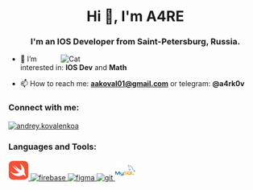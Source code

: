 <h1 align="center">Hi 👋, I'm A4RE</h1>
<h3 align="center">I'm an IOS Developer from Saint-Petersburg, Russia.</h3>
<img align="right" alt="Cat" width="400" src="https://media.tenor.com/MOsNcnmidrEAAAAC/peach-cat-animated.gif">

- 🌱 I’m interested in: **IOS Dev** and **Math**

- 📫 How to reach me: **aakoval01@gmail.com** or telegram: **@a4rk0v**

<h3 align="left">Connect with me:</h3>
<p align="left">
<a href="https://instagram.com/andrey.kovalenkoa" target="blank"><img align="center" src="https://raw.githubusercontent.com/rahuldkjain/github-profile-readme-generator/master/src/images/icons/Social/instagram.svg" alt="andrey.kovalenkoa" height="30" width="40" /></a>
</p>

<h3 align="left">Languages and Tools:</h3>
<p align="left"><a href="https://developer.apple.com/swift/" target="_blank" rel="noreferrer"> <img src="https://raw.githubusercontent.com/devicons/devicon/master/icons/swift/swift-original.svg" alt="swift" width="40" height="40"/> </a>
<a href="https://firebase.google.com/" target="_blank" rel="noreferrer"> <img src="https://www.vectorlogo.zone/logos/firebase/firebase-icon.svg" alt="firebase" width="40" height="40"/> </a>
<a href="https://www.figma.com/" target="_blank" rel="noreferrer"> <img src="https://www.vectorlogo.zone/logos/figma/figma-icon.svg" alt="figma" width="40" height="40"/> </a> 
<a href="https://git-scm.com/" target="_blank" rel="noreferrer"> <img src="https://www.vectorlogo.zone/logos/git-scm/git-scm-icon.svg" alt="git" width="40" height="40"/> </a> 
<a href="https://www.mysql.com/" target="_blank" rel="noreferrer"> <img src="https://raw.githubusercontent.com/devicons/devicon/master/icons/mysql/mysql-original-wordmark.svg" alt="mysql" width="40" height="40"/> </a>
